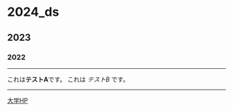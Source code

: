 # 2024_ds
## 2023
### 2022

---

これは**テストA**です。
これは _テストB_ です。

---

[大学HP](http://nagoya-cu.ac.jp)
